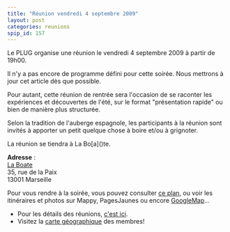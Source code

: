 ```yaml
---
title: "Réunion vendredi 4 septembre 2009"
layout: post
categories: reunions
spip_id: 157
---
```

<p class="chapo">
Le PLUG organise une réunion le vendredi 4 septembre 2009 à partir de 19h00.
</p>

Il n'y a pas encore de programme défini pour cette soirée. Nous mettrons à jour cet article dès que possible.

Pour autant, cette réunion de rentrée sera l'occasion de se raconter les expériences et découvertes de l'été, sur le format "présentation rapide" ou bien de manière plus structurée.

Selon la tradition de l'auberge espagnole, les participants à la réunion sont invités à apporter un petit quelque chose à boire et/ou à grignoter.



<p class="ps">
La réunion se tiendra à La Bo[a]()te.

<quote>**Adresse** :  
[La Boate](http://laboate.com/)  
35, rue de la Paix  
13001 Marseille</quote>

Pour vous rendre à la soirée, vous pouvez consulter [ce plan](http://laboate.com/images/plan-laboate.jpg), ou voir les itinéraires et photos sur Mappy, PagesJaunes ou encore [GoogleMap](http://maps.google.com/maps?q=35,%20rue%20de%20la%20Paix,%20Marseille,%2013001,%20France)...
- Pour les détails des réunions, [c'est ici](art2).
- Visitez la [carte géographique](http://plugfr.org/map/) des membres!
</p>